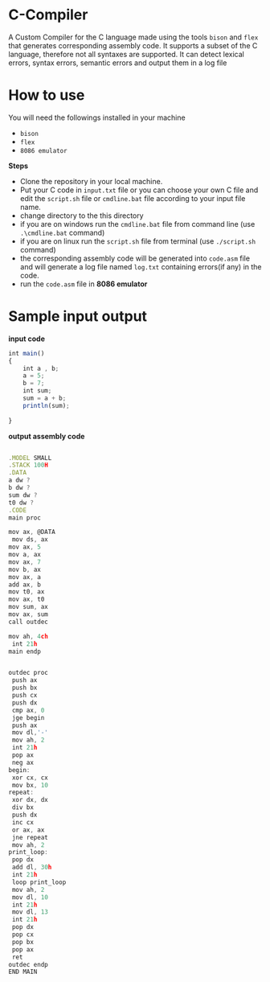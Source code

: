 # C-Compiler
A Custom Compiler for the C language made using the tools `bison` and `flex`
that generates corresponding assembly code. It supports a subset of the C language,
therefore not all syntaxes are supported. It can detect lexical errors, syntax errors, semantic errors and 
output them in a log file

# How to use

You will need the followings installed in your machine
* `bison`
* `flex`
* `8086 emulator`

**Steps**

* Clone the repository in your local machine.
* Put your C code in `input.txt` file or you can choose your own C file and edit the `script.sh` file or    `cmdline.bat` file according to your input file name. 
* change directory to the this directory
* if you are on windows run the `cmdline.bat` file from command line (use `.\cmdline.bat` command)
* if you are on linux run the `script.sh` file from terminal (use `./script.sh ` command)
* the corresponding assembly code will be generated into `code.asm` file and will generate a log file named `log.txt` containing errors(if any) in the code.
* run the `code.asm` file in **8086 emulator**


# Sample input output

**input code**

```javascript
int main()
{
    int a , b;
    a = 5;
    b = 7;
    int sum;
    sum = a + b;
    println(sum);
    
}
```

**output assembly code**

```javascript

.MODEL SMALL
.STACK 100H
.DATA 
a dw ?
b dw ?
sum dw ?
t0 dw ?
.CODE
main proc

mov ax, @DATA
 mov ds, ax 
mov ax, 5
mov a, ax
mov ax, 7
mov b, ax
mov ax, a
add ax, b
mov t0, ax
mov ax, t0
mov sum, ax
mov ax, sum
call outdec

mov ah, 4ch 
 int 21h 
main endp


outdec proc
 push ax
 push bx
 push cx
 push dx
 cmp ax, 0
 jge begin
 push ax
 mov dl,'-'
 mov ah, 2
 int 21h
 pop ax
 neg ax
begin: 
 xor cx, cx
 mov bx, 10
repeat: 
 xor dx, dx
 div bx
 push dx
 inc cx
 or ax, ax
 jne repeat
 mov ah, 2
print_loop: 
 pop dx 
 add dl, 30h
 int 21h
 loop print_loop
 mov ah, 2
 mov dl, 10
 int 21h
 mov dl, 13
 int 21h
 pop dx
 pop cx
 pop bx
 pop ax
 ret
outdec endp
END MAIN

```
